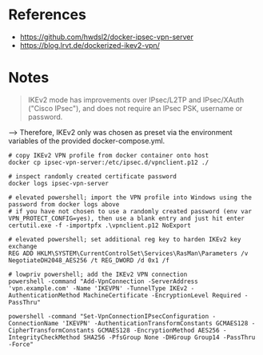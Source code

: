 # References 

- https://github.com/hwdsl2/docker-ipsec-vpn-server
- https://blog.lrvt.de/dockerized-ikev2-vpn/

# Notes

> IKEv2 mode has improvements over IPsec/L2TP and IPsec/XAuth ("Cisco IPsec"), and does not require an IPsec PSK, username or password.

--> Therefore, IKEv2 only was chosen as preset via the environment variables of the provided docker-compose.yml.

````
# copy IKEv2 VPN profile from docker container onto host
docker cp ipsec-vpn-server:/etc/ipsec.d/vpnclient.p12 ./

# inspect randomly created certificate password
docker logs ipsec-vpn-server

# elevated powershell; import the VPN profile into Windows using the password from docker logs above
# if you have not chosen to use a randomly created password (env var VPN_PROTECT_CONFIG=yes), then use a blank entry and just hit enter
certutil.exe -f -importpfx .\vpnclient.p12 NoExport

# elevated powershell; set additional reg key to harden IKEv2 key exchange
REG ADD HKLM\SYSTEM\CurrentControlSet\Services\RasMan\Parameters /v NegotiateDH2048_AES256 /t REG_DWORD /d 0x1 /f

# lowpriv powershell; add the IKEv2 VPN connection
powershell -command "Add-VpnConnection -ServerAddress 'vpn.example.com' -Name 'IKEVPN' -TunnelType IKEv2 -AuthenticationMethod MachineCertificate -EncryptionLevel Required -PassThru"

powershell -command "Set-VpnConnectionIPsecConfiguration -ConnectionName 'IKEVPN' -AuthenticationTransformConstants GCMAES128 -CipherTransformConstants GCMAES128 -EncryptionMethod AES256 -IntegrityCheckMethod SHA256 -PfsGroup None -DHGroup Group14 -PassThru -Force"
````
